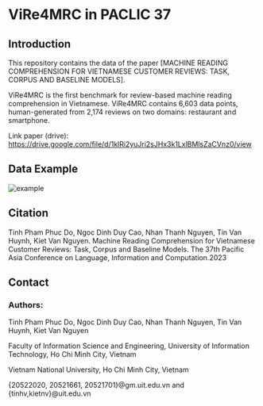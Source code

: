 # ViRe4MRC in PACLIC 37
## Introduction
This repository contains the data of the paper [MACHINE READING COMPREHENSION FOR VIETNAMESE CUSTOMER REVIEWS: TASK, CORPUS AND BASELINE MODELS]. 

ViRe4MRC is the first benchmark for review-based machine reading comprehension in Vietnamese. ViRe4MRC contains 6,603 data points, human-generated from 2,174 reviews on two domains: restaurant and smartphone. 

Link paper (drive): https://drive.google.com/file/d/1klRi2yuJri2sJHx3k1LxlBMlsZaCVnz0/view
## Data Example
![example](https://github.com/DoPhamPhucTinh/ViRe4MRC/assets/108585613/96f123ae-2dbe-4f82-adec-18a23fbc17b2.png)
## Citation
Tinh Pham Phuc Do, Ngoc Dinh Duy Cao, Nhan Thanh Nguyen, Tin Van Huynh, Kiet Van Nguyen. Machine Reading Comprehension for Vietnamese Customer
Reviews: Task, Corpus and Baseline Models. The 37th Pacific Asia Conference on Language, Information and Computation.2023

## Contact
### Authors:
Tinh Pham Phuc Do, Ngoc Dinh Duy Cao, Nhan Thanh Nguyen, Tin Van Huynh, Kiet Van Nguyen

Faculty of Information Science and Engineering, University of Information Technology, Ho Chi Minh City, Vietnam

Vietnam National University, Ho Chi Minh City, Vietnam

{20522020, 20521661, 20521701}@gm.uit.edu.vn and {tinhv,kietnv}@uit.edu.vn



